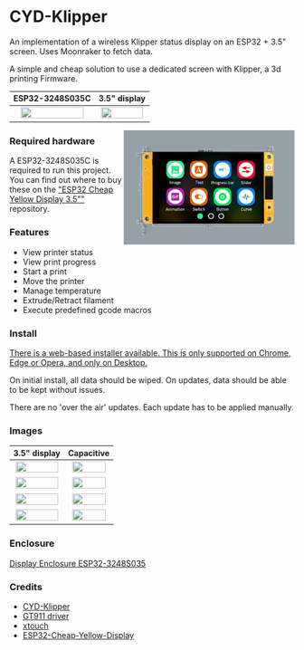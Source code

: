 # CYD-Klipper
An implementation of a wireless Klipper status display on an ESP32 + 3.5" screen. Uses Moonraker to fetch data.

A simple and cheap solution to use a dedicated screen with Klipper, a 3d printing Firmware.

ESP32-3248S035C            |  3.5" display
:-------------------------:|:-------------------------:
<a href="url"><img src="images/20240121_124444.jpg" align="center" height=90% width=90% ></a>|<a href="url"><img src="images/20240121_124612.jpg" align="center" height=95% width=95%></a>
<p href="url"><img src="images/Dimensions-ESP32-3248S035.jpg" align="right" height=60% width=60% ></p>

### Required hardware

A ESP32-3248S035C is required to run this project. You can find out where to buy these on the ["ESP32 Cheap Yellow Display 3.5""](https://s.click.aliexpress.com/e/_DFOFokz) repository.

### Features
- View printer status
- View print progress
- Start a print
- Move the printer
- Manage temperature
- Extrude/Retract filament
- Execute predefined gcode macros

### Install

[There is a web-based installer available. This is only supported on Chrome, Edge or Opera, and only on Desktop.](https://OperatorB.github.io/CYD-Klipper/)

On initial install, all data should be wiped. On updates, data should be able to be kept without issues.

There are no 'over the air' updates. Each update has to be applied manually.

### Images
3.5" display               |  Capacitive
:-------------------------:|:-------------------------:
<a href="url"><img src="images/20240121_124822.jpg" align="center" height=95% width=95% ></a>|<a href="url"><img src="images/20240121_124828.jpg" align="center" height=90% width=90% ></a>
<a href="url"><img src="images/20240121_124833.jpg" align="center" height=95% width=95% ></a>|<a href="url"><img src="images/20240121_124837.jpg" align="center" height=90% width=90% ></a>
<a href="url"><img src="images/20240121_124842.jpg" align="center" height=95% width=95% ></a>|<a href="url"><img src="images/20240121_124848.jpg" align="center" height=90% width=90% ></a>
<a href="url"><img src="images/20240121_124854.jpg" align="center" height=95% width=95% ></a>|<a href="url"><img src="images/20240121_125012.jpg" align="center" height=90% width=90% ></a>

### Enclosure

[Display Enclosure ESP32-3248S035](https://cults3d.com/:1482031)

### Credits
- [CYD-Klipper](https://github.com/suchmememanyskill/CYD-Klipper)
- [GT911 driver](https://github.com/TAMCTec/gt911-arduino)
- [xtouch](https://github.com/xperiments-in/xtouch)
- [ESP32-Cheap-Yellow-Display](https://github.com/witnessmenow/ESP32-Cheap-Yellow-Display)
